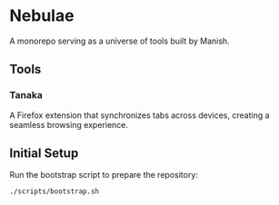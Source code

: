 # Nebulae

A monorepo serving as a universe of tools built by Manish.

## Tools

### Tanaka

A Firefox extension that synchronizes tabs across devices, creating a seamless browsing experience.

## Initial Setup

Run the bootstrap script to prepare the repository:

```bash
./scripts/bootstrap.sh
```
